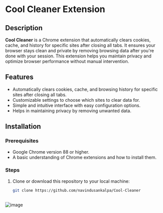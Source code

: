 # Cool Cleaner Extension

## Description
**Cool Cleaner** is a Chrome extension that automatically clears cookies, cache, and history for specific sites after closing all tabs. It ensures your browser stays clean and private by removing browsing data after you're done with your session. This extension helps you maintain privacy and optimize browser performance without manual intervention.

## Features
- Automatically clears cookies, cache, and browsing history for specific sites after closing all tabs.
- Customizable settings to choose which sites to clear data for.
- Simple and intuitive interface with easy configuration options.
- Helps in maintaining privacy by removing unwanted data.

## Installation

### Prerequisites
- Google Chrome version 88 or higher.
- A basic understanding of Chrome extensions and how to install them.

### Steps
1. Clone or download this repository to your local machine:
   ```bash
   git clone https://github.com/navindusankalpa/Cool-Cleaner
  

![image](https://github.com/user-attachments/assets/dfa60269-2e3c-4688-85cd-fde5d3e01767)
